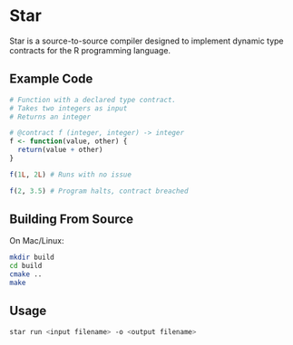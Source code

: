 # Star
Star is a source-to-source compiler designed to implement dynamic type contracts for the R programming language.

## Example Code
```r
# Function with a declared type contract.
# Takes two integers as input
# Returns an integer

# @contract f (integer, integer) -> integer
f <- function(value, other) {
  return(value + other)
}

f(1L, 2L) # Runs with no issue

f(2, 3.5) # Program halts, contract breached
```


## Building From Source
On Mac/Linux:
```bash
mkdir build
cd build
cmake ..
make
```

## Usage
```bash
star run <input filename> -o <output filename> 
```

